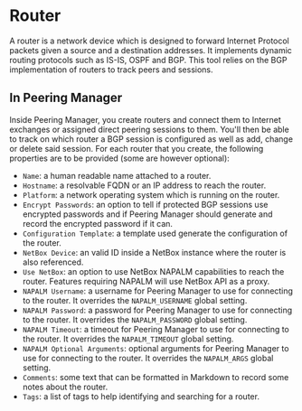 # Router

A router is a network device which is designed to forward Internet Protocol
packets given a source and a destination addresses. It implements dynamic
routing protocols such as IS-IS, OSPF and BGP. This tool relies on the BGP
implementation of routers to track peers and sessions.

## In Peering Manager

Inside Peering Manager, you create routers and connect them to Internet
exchanges or assigned direct peering sessions to them. You'll then be able to
track on which router a BGP session is configured as well as add, change or
delete said session. For each router that you create, the following properties
are to be provided (some are however optional):

  * `Name`: a human readable name attached to a router.
  * `Hostname`: a resolvable FQDN or an IP address to reach the router.
  * `Platform`: a network operating system which is running on the router.
  * `Encrypt Passwords`: an option to tell if protected BGP sessions use
    encrypted passwords and if Peering Manager should generate and record the
    encrypted password if it can.
  * `Configuration Template`: a template used generate the configuration of the
    router.
  * `NetBox Device`: an valid ID inside a NetBox instance where the router is
    also referenced.
  * `Use NetBox`: an option to use NetBox NAPALM capabilities to reach the
    router. Features requiring NAPALM will use NetBox API as a proxy.
  * `NAPALM Username`: a username for Peering Manager to use for connecting to
    the router. It overrides the `NAPALM_USERNAME` global setting.
  * `NAPALM Password`: a password for Peering Manager to use for connecting to
    the router. It overrides the `NAPALM_PASSWORD` global setting.
  * `NAPALM Timeout`: a timeout for Peering Manager to use for connecting to
    the router. It overrides the `NAPALM_TIMEOUT` global setting.
  * `NAPALM Optional Arguments`: optional arguments for Peering Manager to use
    for connecting to the router. It overrides the `NAPALM_ARGS` global
    setting.
  * `Comments`: some text that can be formatted in Markdown to record some
    notes about the router.
  * `Tags`: a list of tags to help identifying and searching for a router.

